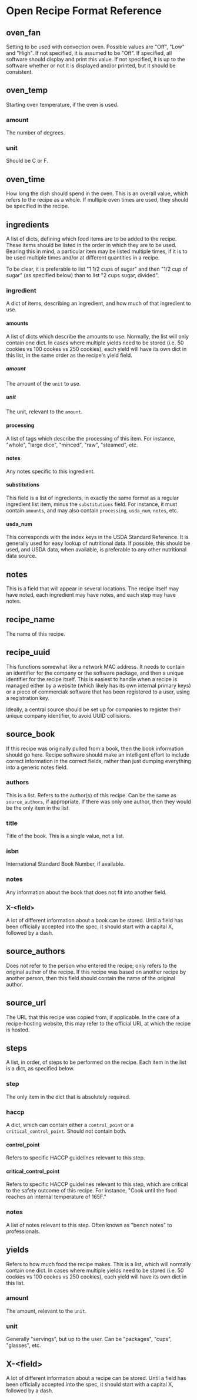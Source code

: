 # Open Recipe Format Reference

oven\_fan
---------

Setting to be used with convection oven. Possible values are "Off", "Low" and "High". If not specified, it is assumed to be "Off". If specified, all software should display and print this value. If not specified, it is up to the software whether or not it is displayed and/or printed, but it should be consistent.

oven\_temp
----------

Starting oven temperature, if the oven is used.

### amount

The number of degrees.

### unit

Should be C or F.

oven\_time
----------

How long the dish should spend in the oven. This is an overall value, which refers to the recipe as a whole. If multiple oven times are used, they should be specified in the recipe.

ingredients
-----------

A list of dicts, defining which food items are to be added to the recipe. These items should be listed in the order in which they are to be used. Bearing this in mind, a particular item may be listed multiple times, if it is to be used multiple times and/or at different quantities in a recipe.

To be clear, it is preferable to list "1 1/2 cups of sugar" and then "1/2 cup of sugar" (as specified below) than to list "2 cups sugar, divided".

### ingredient

A dict of items, describing an ingredient, and how much of that ingredient to use.

#### amounts

A list of dicts which describe the amounts to use. Normally, the list will only contain one dict. In cases where multiple yields need to be stored (i.e. 50 cookies vs 100 cookes vs 250 cookies), each yield will have its own dict in this list, in the same order as the recipe's yield field.

##### amount

The amount of the `unit` to use.

##### unit

The unit, relevant to the `amount`.

#### processing

A list of tags which describe the processing of this item. For instance, "whole", "large dice", "minced", "raw", "steamed", etc.

#### notes

Any notes specific to this ingredient.

#### substitutions

This field is a list of ingredients, in exactly the same format as a regular ingredient list item, minus the `substitutions` field. For instance, it must contain `amounts`, and may also contain `processing`, `usda_num`, `notes`, etc.

#### usda\_num

This corresponds with the index keys in the USDA Standard Reference. It is generally used for easy lookup of nutritional data. If possible, this should be used, and USDA data, when available, is preferable to any other nutritional data source.

notes
-----

This is a field that will appear in several locations. The recipe itself may have noted, each ingredient may have notes, and each step may have notes.

recipe\_name
------------

The name of this recipe.

recipe\_uuid
------------

This functions somewhat like a network MAC address. It needs to contain an identifier for the company or the software package, and then a unique identifier for the recipe itself. This is easiest to handle when a recipe is managed either by a website (which likely has its own internal primary keys) or a piece of commerciak software that has been registered to a user, using a registration key.

Ideally, a central source should be set up for companies to register their unique company identifier, to avoid UUID collisions.

source\_book
------------

If this recipe was originally pulled from a book, then the book information should go here. Recipe software should make an intelligent effort to include correct information in the correct fields, rather than just dumping everything into a generic notes field.

### authors

This is a list. Refers to the author(s) of this recipe. Can be the same as `source_authors`, if appropriate. If there was only one author, then they would be the only item in the list.

### title

Title of the book. This is a single value, not a list.

### isbn

International Standard Book Number, if available.

### notes

Any information about the book that does not fit into another field.

### X-&lt;field&gt;

A lot of different information about a book can be stored. Until a field has been officially accepted into the spec, it should start with a capital X, followed by a dash.

source\_authors
---------------

Does not refer to the person who entered the recipe; only refers to the original author of the recipe. If this recipe was based on another recipe by another person, then this field should contain the name of the original author.

source\_url
-----------

The URL that this recipe was copied from, if applicable. In the case of a recipe-hosting website, this may refer to the official URL at which the recipe is hosted.

steps
-----

A list, in order, of steps to be performed on the recipe. Each item in the list is a dict, as specified below.

### step

The only item in the dict that is absolutely required.

### haccp

A dict, which can contain either a `control_point` or a `critical_control_point`. Should not contain both.

#### control\_point

Refers to specific HACCP guidelines relevant to this step.

#### critical\_control\_point

Refers to specific HACCP guidelines relevant to this step, which are critical to the safety outcome of this recipe. For instance, "Cook until the food reaches an internal temperature of 165F."

### notes

A list of notes relevant to this step. Often known as "bench notes" to professionals.

yields
------

Refers to how much food the recipe makes. This is a list, which will normally contain one dict. In cases where multiple yields need to be stored (i.e. 50 cookies vs 100 cookes vs 250 cookies), each yield will have its own dict in this list.

### amount

The amount, relevant to the `unit`.

### unit

Generally "servings", but up to the user. Can be "packages", "cups", "glasses", etc.

X-&lt;field&gt;
---------------

A lot of different information about a recipe can be stored. Until a field has been officially accepted into the spec, it should start with a capital X, followed by a dash.
